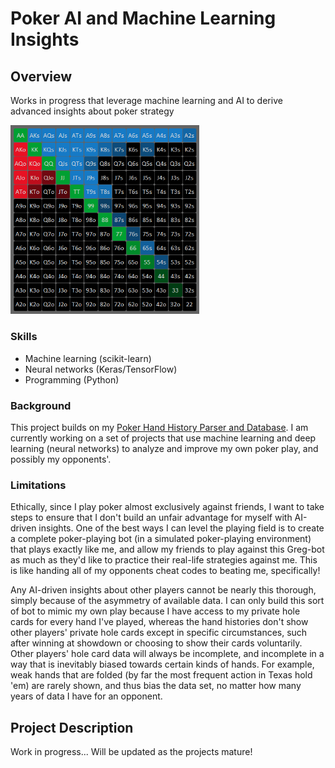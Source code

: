 # Poker AI and Machine Learning Insights

## Overview

Works in progress that leverage machine learning and AI to derive advanced insights about poker strategy

<img src="images/range.png" alt="Starting hands screenshot" width="60%">

### Skills
- Machine learning (scikit-learn)
- Neural networks (Keras/TensorFlow)
- Programming (Python)

### Background

This project builds on my [Poker Hand History Parser and Database](parser). I am currently working on a set of projects that use machine learning and deep learning (neural networks) to analyze and improve my own poker play, and possibly my opponents'.

### Limitations

Ethically, since I play poker almost exclusively against friends, I want to take steps to ensure that I don't build an unfair advantage for myself with AI-driven insights. One of the best ways I can level the playing field is to create a complete poker-playing bot (in a simulated poker-playing environment) that plays exactly like me, and allow my friends to play against this Greg-bot as much as they'd like to practice their real-life strategies against me. This is like handing all of my opponents cheat codes to beating me, specifically!

Any AI-driven insights about other players cannot be nearly this thorough, simply because of the asymmetry of available data. I can only build this sort of bot to mimic my own play because I have access to my private hole cards for every hand I've played, whereas the hand histories don't show other players' private hole cards except in specific circumstances, such after winning at showdown or choosing to show their cards voluntarily. Other players' hole card data will always be incomplete, and incomplete in a way that is inevitably biased towards certain kinds of hands. For example, weak hands that are folded (by far the most frequent action in Texas hold 'em) are rarely shown, and thus bias the data set, no matter how many years of data I have for an opponent.

## Project Description

Work in progress... Will be updated as the projects mature!
